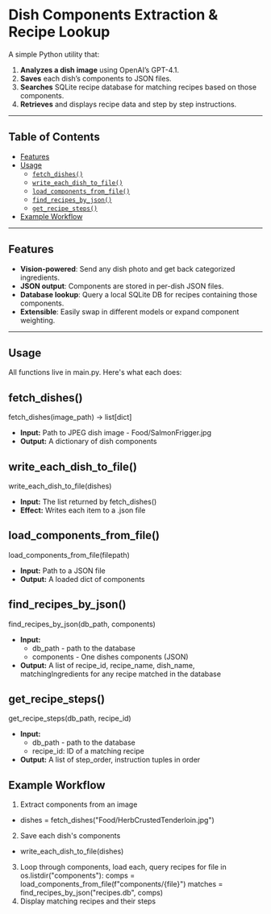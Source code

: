 # Dish Components Extraction & Recipe Lookup

A simple Python utility that:

1. **Analyzes a dish image** using OpenAI’s GPT-4.1.
2. **Saves** each dish’s components to JSON files.
3. **Searches** SQLite recipe database for matching recipes based on those components.
4. **Retrieves** and displays recipe data and step by step instructions.

---

## Table of Contents

- [Features](#features)  
- [Usage](#usage)  
  - [`fetch_dishes()`](#fetch_dishes)  
  - [`write_each_dish_to_file()`](#write_each_dish_to_file)
  - [`load_components_from_file()`](#load_components_from_file) 
  - [`find_recipes_by_json()`](#find_recipes_by_json)  
  - [`get_recipe_steps()`](#get_recipe_steps)  
- [Example Workflow](#example-workflow)  

---

## Features

- **Vision-powered**: Send any dish photo and get back categorized ingredients.
- **JSON output**: Components are stored in per-dish JSON files.
- **Database lookup**: Query a local SQLite DB for recipes containing those components.
- **Extensible**: Easily swap in different models or expand component weighting.

---

## Usage

All functions live in main.py. Here's what each does:
## fetch_dishes()
fetch_dishes(image_path) -> list[dict]
- **Input:** Path to JPEG dish image - Food/SalmonFrigger.jpg
- **Output:** A dictionary of dish components

## write_each_dish_to_file()
write_each_dish_to_file(dishes)
- **Input:** The list returned by fetch_dishes()
- **Effect:** Writes each item to a .json file

## load_components_from_file()
load_components_from_file(filepath)
- **Input:** Path to a JSON file
-  **Output:** A loaded dict of components

## find_recipes_by_json()
find_recipes_by_json(db_path, components)
- **Input:**
    - db_path - path to the database
    - components - One dishes components (JSON)
 - **Output:** A list of recipe_id, recipe_name, dish_name, matchingIngredients for any recipe matched in the database

## get_recipe_steps()
get_recipe_steps(db_path, recipe_id)
- **Input:**
    - db_path - path to the database
    - recipe_id: ID of a matching recipe
- **Output:** A list of step_order, instruction tuples in order

## Example Workflow

1. Extract components from an image
  - dishes = fetch_dishes("Food/HerbCrustedTenderloin.jpg")
2. Save each dish's components
  - write_each_dish_to_file(dishes)
3. Loop through components, load each, query recipes
for file in os.listdir("components"):
    comps = load_components_from_file(f"components/{file}")
    matches = find_recipes_by_json("recipes.db", comps)
4. Display matching recipes and their steps
